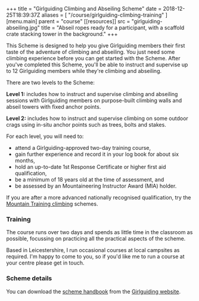+++
title = "Girlguiding Climbing and Abseiling Scheme"
date = 2018-12-25T18:39:37Z
aliases = [
  "/course/girlguiding-climbing-training"
]
[menu.main]
  parent = "course"
[[resources]]
  src = "girlguiding-abseiling.jpg"
  title = "Abseil ropes ready for a participant, with a scaffold crate stacking tower in the background."
+++

This Scheme is designed to help you give Girlguiding members their first taste of the adventure of climbing and abseiling. You just need some climbing experience before you can get started with the Scheme.  After you've completed this Scheme, you'll be able to instruct and supervise up to 12 Girlguiding members while they're climbing and abseiling.

There are two levels to the Scheme:

**Level 1:** includes how to instruct and supervise climbing and abseiling sessions with Girlguiding members on purpose-built climbing walls and abseil towers with fixed anchor points.

**Level 2:** includes how to instruct and supervise climbing on some outdoor crags using in-situ anchor points such as trees, bolts and stakes.

For each level, you will need to:

* attend a Girlguiding-approved two-day training course,
* gain further experience and record it in your log book for about six months,
* hold an up-to-date 1st Response Certificate or higher first aid qualification,
* be a minimum of 18 years old at the time of assessment, and
* be assessed by an Mountaineering Instructor Award (MIA) holder.

If you are after a more advanced nationally recognised qualification, try the [Mountain Training climbing][mountain-training-climbing] schemes.

### Training

The course runs over two days and spends as little time in the classroom as possible, focussing on practicing all the practical aspects of the scheme.

Based in Leicestershire, I run occasional courses at local campsites as required.  I'm happy to come to you, so if you'd like me to run a course at your centre please get in touch.

### Scheme details

You can download the [scheme handbook][girlguiding-scheme-download] from the [Girlguiding website][girlguiding-scheme].

[mountain-training-climbing]: https://www.mountain-training.org/climbing
[girlguiding-scheme]: https://www.girlguiding.org.uk/making-guiding-happen/learning-and-development/leading-outdoor-adventures/climbing-and-abseiling-scheme/
[girlguiding-scheme-download]: https://www.girlguiding.org.uk/link/70a1a59dc6754f189167ca05184a3458.aspx
